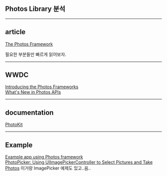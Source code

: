 ## Photos Library 분석 









---

## article 

[The Photos Framework](https://www.objc.io/issues/21-camera-and-photos/the-photos-framework/)<br>

필요한 부분들만 빠르게 읽어보자.





---

## WWDC 

[Introducing the Photos Frameworks](https://developer.apple.com/videos/play/wwdc2014/511/)<br>
[What's New in Photos APIs](https://developer.apple.com/videos/play/wwdc2017/505/)<br>

---

## documentation 

[PhotoKit](https://developer.apple.com/documentation/photokit)


---

## Example 

[Example app using Photos framework](https://developer.apple.com/library/archive/samplecode/UsingPhotosFramework/Introduction/Intro.html#//apple_ref/doc/uid/TP40014575)<br>
[PhotoPicker: Using UIImagePickerController to Select Pictures and Take Photos](https://developer.apple.com/library/archive/samplecode/PhotoPicker/Introduction/Intro.html#//apple_ref/doc/uid/DTS40010196)
이거랑 ImagePicker 예제도 있고..음..



